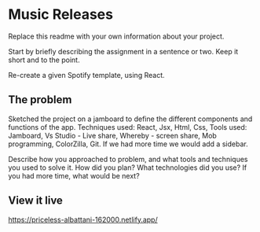 # Music Releases

Replace this readme with your own information about your project.

Start by briefly describing the assignment in a sentence or two. Keep it short and to the point.

Re-create a given Spotify template, using React.

## The problem

Sketched the project on a jamboard to define the different components and functions of the app.
Techniques used: React, Jsx, Html, Css,
Tools used: Jamboard, Vs Studio - Live share, Whereby - screen share, Mob programming, ColorZilla, Git.
If we had more time we would add a sidebar.

Describe how you approached to problem, and what tools and techniques you used to solve it. How did you plan? What technologies did you use? If you had more time, what would be next?

## View it live

https://priceless-albattani-162000.netlify.app/

